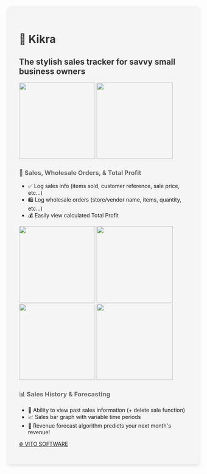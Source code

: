 <!-- Added CSS for background colors and additional styling -->
<style>
  .section {
    padding: 30px;
    background-color: #f5f5f5;
    border-radius: 8px;
    box-shadow: 0 4px 8px rgba(0, 0, 0, 0.1);
    margin-bottom: 20px;
  }

  h1, h2 {
    color: #333;
  }

  h3 {
    color: #666;
  }
</style>

<div class="section">
  <h1>🚀 Kikra</h1>
  <h2>The stylish sales tracker for savvy small business owners</h2>

  <p float="left">
    <img src="https://user-images.githubusercontent.com/25287442/228870512-7853526f-3572-4440-8ba4-61fa1a1d892f.png" alt="" width="200"/>
    <img src="https://user-images.githubusercontent.com/25287442/228870592-67978c76-aae7-4599-94fa-e60cbdc10b32.png" alt="" width="200"/>
  </p>

  <h3>💼 Sales, Wholesale Orders, & Total Profit</h3>
  <ul>
    <li>✅ Log sales info (items sold, customer reference, sale price, etc...)</li>
    <li>🛍️ Log wholesale orders (store/vendor name, items, quantity, etc...)</li>
    <li>💰 Easily view calculated Total Profit</li>
  </ul>
  
  <p float="left">
    <img src="https://user-images.githubusercontent.com/25287442/228870375-92e69395-1b33-4b6b-95de-7be39f9ec479.png" alt="" width="200"/>
    <img src="https://user-images.githubusercontent.com/25287442/228874064-ab6d0672-dcfe-4712-acfc-20e6cda5fefe.png" alt="" width="200"/>
    <img src="https://user-images.githubusercontent.com/25287442/228874172-d5036125-8c54-4542-a481-ed3f95f996fc.png" alt="" width="200"/>
    <img src="https://user-images.githubusercontent.com/25287442/228874140-2487d378-76c5-415d-a5e1-925a4b74f53b.png" alt="" width="200"/>
  </p>

  <h3>📊 Sales History & Forecasting</h3>
  <ul>
    <li>📜 Ability to view past sales information (+ delete sale function)</li>
    <li>📈 Sales bar graph with variable time periods</li>
    <li>🧠 Revenue forecast algorithm predicts your next month's revenue!</li>
  </ul>

  <p><a href="https://raviheyne.com">🌐 VITO SOFTWARE</a></p>
</div>

